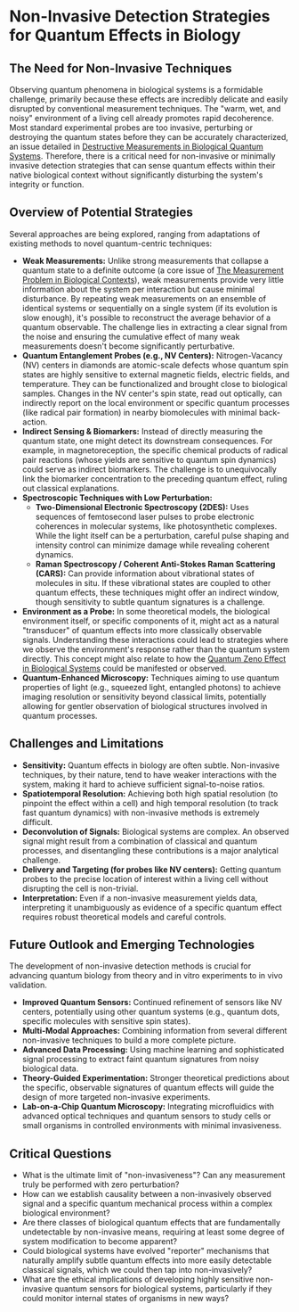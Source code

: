 # Non-Invasive Detection Strategies for Quantum Effects in Biology

## The Need for Non-Invasive Techniques

Observing quantum phenomena in biological systems is a formidable challenge, primarily because these effects are incredibly delicate and easily disrupted by conventional measurement techniques. The "warm, wet, and noisy" environment of a living cell already promotes rapid decoherence. Most standard experimental probes are too invasive, perturbing or destroying the quantum states before they can be accurately characterized, an issue detailed in [Destructive Measurements in Biological Quantum Systems](./destructive_measurements.md). Therefore, there is a critical need for non-invasive or minimally invasive detection strategies that can sense quantum effects within their native biological context without significantly disturbing the system's integrity or function.

## Overview of Potential Strategies

Several approaches are being explored, ranging from adaptations of existing methods to novel quantum-centric techniques:

*   **Weak Measurements:** Unlike strong measurements that collapse a quantum state to a definite outcome (a core issue of [The Measurement Problem in Biological Contexts](./measurement_problem_bio.md)), weak measurements provide very little information about the system per interaction but cause minimal disturbance. By repeating weak measurements on an ensemble of identical systems or sequentially on a single system (if its evolution is slow enough), it's possible to reconstruct the average behavior of a quantum observable. The challenge lies in extracting a clear signal from the noise and ensuring the cumulative effect of many weak measurements doesn't become significantly perturbative.
*   **Quantum Entanglement Probes (e.g., NV Centers):** Nitrogen-Vacancy (NV) centers in diamonds are atomic-scale defects whose quantum spin states are highly sensitive to external magnetic fields, electric fields, and temperature. They can be functionalized and brought close to biological samples. Changes in the NV center's spin state, read out optically, can indirectly report on the local environment or specific quantum processes (like radical pair formation) in nearby biomolecules with minimal back-action.
*   **Indirect Sensing & Biomarkers:** Instead of directly measuring the quantum state, one might detect its downstream consequences. For example, in magnetoreception, the specific chemical products of radical pair reactions (whose yields are sensitive to quantum spin dynamics) could serve as indirect biomarkers. The challenge is to unequivocally link the biomarker concentration to the preceding quantum effect, ruling out classical explanations.
*   **Spectroscopic Techniques with Low Perturbation:**
    *   **Two-Dimensional Electronic Spectroscopy (2DES):** Uses sequences of femtosecond laser pulses to probe electronic coherences in molecular systems, like photosynthetic complexes. While the light itself can be a perturbation, careful pulse shaping and intensity control can minimize damage while revealing coherent dynamics.
    *   **Raman Spectroscopy / Coherent Anti-Stokes Raman Scattering (CARS):** Can provide information about vibrational states of molecules in situ. If these vibrational states are coupled to other quantum effects, these techniques might offer an indirect window, though sensitivity to subtle quantum signatures is a challenge.
*   **Environment as a Probe:** In some theoretical models, the biological environment itself, or specific components of it, might act as a natural "transducer" of quantum effects into more classically observable signals. Understanding these interactions could lead to strategies where we observe the environment's response rather than the quantum system directly. This concept might also relate to how the [Quantum Zeno Effect in Biological Systems](./quantum_zeno_bio.md) could be manifested or observed.
*   **Quantum-Enhanced Microscopy:** Techniques aiming to use quantum properties of light (e.g., squeezed light, entangled photons) to achieve imaging resolution or sensitivity beyond classical limits, potentially allowing for gentler observation of biological structures involved in quantum processes.

## Challenges and Limitations

*   **Sensitivity:** Quantum effects in biology are often subtle. Non-invasive techniques, by their nature, tend to have weaker interactions with the system, making it hard to achieve sufficient signal-to-noise ratios.
*   **Spatiotemporal Resolution:** Achieving both high spatial resolution (to pinpoint the effect within a cell) and high temporal resolution (to track fast quantum dynamics) with non-invasive methods is extremely difficult.
*   **Deconvolution of Signals:** Biological systems are complex. An observed signal might result from a combination of classical and quantum processes, and disentangling these contributions is a major analytical challenge.
*   **Delivery and Targeting (for probes like NV centers):** Getting quantum probes to the precise location of interest within a living cell without disrupting the cell is non-trivial.
*   **Interpretation:** Even if a non-invasive measurement yields data, interpreting it unambiguously as evidence of a specific quantum effect requires robust theoretical models and careful controls.

## Future Outlook and Emerging Technologies

The development of non-invasive detection methods is crucial for advancing quantum biology from theory and in vitro experiments to in vivo validation.
*   **Improved Quantum Sensors:** Continued refinement of sensors like NV centers, potentially using other quantum systems (e.g., quantum dots, specific molecules with sensitive spin states).
*   **Multi-Modal Approaches:** Combining information from several different non-invasive techniques to build a more complete picture.
*   **Advanced Data Processing:** Using machine learning and sophisticated signal processing to extract faint quantum signatures from noisy biological data.
*   **Theory-Guided Experimentation:** Stronger theoretical predictions about the specific, observable signatures of quantum effects will guide the design of more targeted non-invasive experiments.
*   **Lab-on-a-Chip Quantum Microscopy:** Integrating microfluidics with advanced optical techniques and quantum sensors to study cells or small organisms in controlled environments with minimal invasiveness.

## Critical Questions

*   What is the ultimate limit of "non-invasiveness"? Can any measurement truly be performed with zero perturbation?
*   How can we establish causality between a non-invasively observed signal and a specific quantum mechanical process within a complex biological environment?
*   Are there classes of biological quantum effects that are fundamentally undetectable by non-invasive means, requiring at least some degree of system modification to become apparent?
*   Could biological systems have evolved "reporter" mechanisms that naturally amplify subtle quantum effects into more easily detectable classical signals, which we could then tap into non-invasively?
*   What are the ethical implications of developing highly sensitive non-invasive quantum sensors for biological systems, particularly if they could monitor internal states of organisms in new ways?
